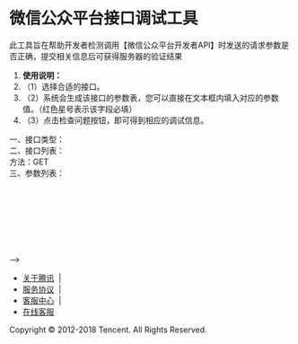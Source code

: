 <div class="head" id="header">

<div class="head_box">

<div class="inner wrp">

# [](http://mp.weixin.qq.com "微信公众平台")

</div>

</div>

</div>

<div id="main" class="main">

# 微信公众平台接口调试工具

<div class="panel">

<div id="description" class="des">此工具旨在帮助开发者检测调用【微信公众平台开发者API】时发送的请求参数是否正确，提交相关信息后可获得服务器的验证结果</div>

1.  **使用说明：**
2.  （1）选择合适的接口。
3.  （2）系统会生成该接口的参数表，您可以直接在文本框内填入对应的参数值。（红色星号表示该字段必填）
4.  （3）点击检查问题按钮，即可得到相应的调试信息。

<div id="content" class="content">

<div id="typeSelectorDiv" class="frm_control_group"><label class="frm_label">一、接口类型：</label></div>

<div id="formSelectorDiv" class="frm_control_group"><label class="frm_label">二、接口列表：</label>

<div class="frm_controls"><span id="methodType" class="frm_tips">方法：GET</span></div>

</div>

<div id="formContent" class="frm_control_group"><label>三、参数列表：</label>  

</div>

</div>

<div class="iframe-container hide">--><iframe frameborder="no" scrolling="no" marginheight="0" marginwidth="0" id="result-iframe" name="result-iframe"></iframe></div>

</div>

</div>

<div class="footer">

*   [关于腾讯](http://www.tencent.com/zh-cn/index.shtml)  | 
*   [服务协议](http://mp.weixin.qq.com/cgi-bin/readtemplate?t=wxm-agreement&type=info&lang=zh_CN)  | 
*   [客服中心](http://kf.qq.com/special_auto/weixin.html)  | 
*   [在线客服](http://crm2.qq.com/page/portalpage/wpa.php?uin=40012345&f=1&ty=1&ap=000011:400792:|f:Ggzpt1)

<div style="clear:both">Copyright © 2012-2018 Tencent. All Rights Reserved.</div>

</div>